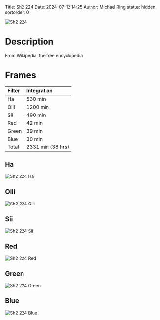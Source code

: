 Title: Sh2 224
Date: 2024-07-12 14:25
Author: Michael Ring
status: hidden
sortorder: 0

![Sh2 224](/images/sh2224.jpg)

# Description
From Wikipedia, the free encyclopedia

# Frames
| Filter | Integration |
| :--- | :--- |
| Ha | 530 min |
| Oiii | 1200 min |
| Sii | 490 min |
| Red | 42 min |
| Green | 39 min |
| Blue | 30 min |
| Total | 2331 min (38 hrs) |

## Ha
![Sh2 224 Ha](/images/sh2224h.jpg)
## Oiii
![Sh2 224 Oiii](/images/sh2224o.jpg)
## Sii
![Sh2 224 Sii](/images/sh2224s.jpg)
## Red
![Sh2 224 Red](/images/sh2224r.jpg)
## Green
![Sh2 224 Green](/images/sh2224g.jpg)
## Blue
![Sh2 224 Blue](/images/sh2224b.jpg)

